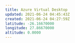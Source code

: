 ```yaml
---
title: Azure Virtual Desktop
updated: 2021-06-24 04:45:43Z
created: 2021-06-24 04:27:59Z
latitude: -26.16670000
longitude: 27.86670000
altitude: 0.0000
---
```


